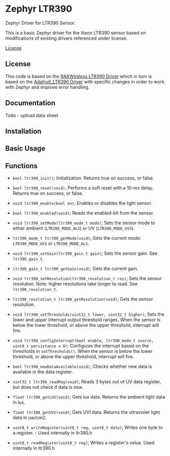 # Zephyr LTR390
Zephyr Driver for LTR390 Sensor.

This is a basic Zephyr driver for the liteon LTR390 sensor based on modifications of existing drivers referenced under license.

[License](https://github.com/twaymouth/Zephyr_LTR390/edit/main/README.md#license)

## License
This code is based on the [RAKWireless LTR390 Driver](https://github.com/RAKWireless/RAK12019_LTR390/tree/main) which in turn is based on the [Adafruit_LTR390 Driver](https://github.com/adafruit/Adafruit_LTR390) with specific changes in order to work with Zephyr and improve error handling. 
 ## Documentation
Todo - upload data sheet
 ## Installation
 

 ## Basic Usage

 ## Functions

* `bool ltr390_init()`;
  Initialization. Returns true on success, or false.

* `bool ltr390_reset(void)`;
  Performs a soft reset with a 10-ms delay. Returns true on success, or false.

* `void ltr390_enable(bool en)`;
  Enables or disables the light sensor.

* `bool ltr390_enabled(void)`;
  Reads the enabled-bit from the sensor.

* `void ltr390_setMode(ltr390_mode_t mode)`;
  Sets the sensor mode to either ambient (`LTR390_MODE_ALS`) or UV (`LTR390_MODE_UVS`).

* `ltr390_mode_t ltr390_getMode(void)`;
  Gets the current mode: `LTR390_MODE_UVS` or `LTR390_MODE_ALS`.

* `void ltr390_setGain(ltr390_gain_t gain)`;
  Sets the sensor gain. See `ltr390_gain_t`.

* `ltr390_gain_t ltr390_getGain(void)`;
  Gets the current gain.

* `void ltr390_setResolution(ltr390_resolution_t res)`;
  Sets the sensor resolution. Note: higher resolutions take longer to read. See `ltr390_resolution_t`.

* `ltr390_resolution_t ltr390_getResolution(void)`;
  Gets the sensor resolution.

* `void ltr390_setThresholds(uint32_t lower, uint32_t higher)`;
  Sets the lower and upper interrupt output threshold ranges. When the sensor is below the lower threshold, or above the upper threshold, interrupt will fire.

* `void ltr390_configInterrupt(bool enable, ltr390_mode_t source, uint8_t persistance = 0)`;
  Configures the interrupt based on the thresholds in `setThresholds()`. When the sensor is below the lower threshold, or above the upper threshold, interrupt will fire.

* `bool ltr390_newDataAvailable(void)`;
  Checks whether new data is available in the data register.

* `uint32_t ltr390_readReg(void)`;
  Reads 3 bytes out of UV data register, but does not check if data is new.

* `float ltr390_getLUX(void)`;
  Gets lux data. Returns the ambient light data in lux.

* `float ltr390_getUVI(void)`;
  Gets UVI data. Returns the ultraviolet light data in uw/cm2.

* `uint8_t writeRegister(uint8_t reg, uint8_t data)`;
  Writes one byte to a register. - Used internally in ltr390.h

* `uint8_t readRegister(uint8_t reg)`;
  Writes a register's value. Used internally in ltr390.h
